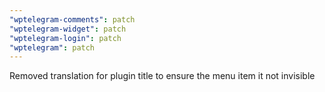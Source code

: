 ```yaml
---
"wptelegram-comments": patch
"wptelegram-widget": patch
"wptelegram-login": patch
"wptelegram": patch
---
```


Removed translation for plugin title to ensure the menu item it not invisible
